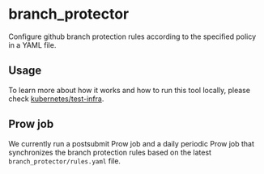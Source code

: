 # branch_protector

Configure github branch protection rules according to the specified policy in a YAML file.

## Usage

To learn more about how it works and how to run this tool locally, please check
[kubernetes/test-infra](https://github.com/kubernetes/test-infra/blob/master/prow/cmd/branchprotector/README.md).

## Prow job

We currently run a postsubmit Prow job and a daily periodic Prow job that synchronizes the branch protection rules
based on the latest `branch_protector/rules.yaml` file.
